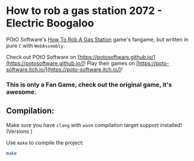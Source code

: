 # How to rob a gas station 2072 - Electric Boogaloo

POtO Software's [How To Rob A Gas Station](https://poto-software.itch.io/how-to-rob-a-gas-station) game's fangame, but written in pure `C` with `WebAssembly`.

Check out POtO Software on [https://potosoftware.github.io/](https://potosoftware.github.io/)!
Play their games on [https://poto-software.itch.io/](https://poto-software.itch.io/)!

### This is only a Fan Game, check out the original game, it's awesome.

## Compilation:

Make sure you have `clang` with `wasm` compilation target support installed! (Versions )

Use `make` to compile the project:
```bash
make
```

